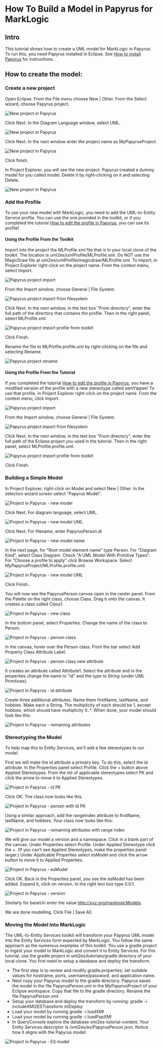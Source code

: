 # How To Build a Model in Papyrus for MarkLogic

## Intro
This tutorial shows how to create a UML model for MarkLogic in Papyrus. To run this, you need Papyrus installed in Eclipse.  See [How to install Papyrus](papyrus_install.md) for instructions.

## How to create the model:

### Create a new project

Open Eclipse. From the File menu choose New | Other. From the Select wizard, choose Papyrus project.

![New project in Papyrus](pap_model_create.png)

Click Next. In the Diagram Language window, select UML.

![New project in Papyrus](pap_model_uml.png)

Click Next. In the next window enter the project name as MyPapyrusProject.

![New project in Papyrus](pap_model_name.png)

Click finish.

In Project Explorer, you will see the new project. Papyrus created a dummy model for you called model. Delete it by right-clicking on it and selecting Delete.

![New project in Papyrus](pap_model_delete.png)

### Add the Profile

To use your new model with MarkLogic, you need to add the UML-to-Entity Service profile. You can use the one provided in the toolkit, or if you completed the tutorial [How to edit the profile in Papyrus](papyrus_profile_edit.md), you can use its profile!

#### Using the Profile From the Toolkit

Import into the project the MLProfile.xml file that is in your local clone of the toolkit. The location is uml2es/umlProfile/MLProfile.xml. Do NOT use the MagicDraw file at uml2es/umlProfile/magicdraw/MLProfile.xml. To import, in Project Explorer right-click on the project name. From the context menu, select Import.

![Papyrus project import](pap_model_import.png)

From the Import window, choose General | File System.

![Papyrus project import from filesystem](pap_model_filesystem.png)

Click Next. In the next window, in the text box "From directory", enter the full path of the directory that contains the profile. Then in the right panel, select MLProfile.xml. 

![Papyrus project import profile from toolkit](pap_model_import2.png)

Click Finish.

Rename the file to MLProfile.profile.uml by right-clicking on the file and selecting Rename.

![Papyrus project rename](pap_model_rename.png)

#### Using the Profile From the Tutorial

If you completed the tutorial [How to edit the profile in Papyrus](papyrus_profile_edit.md), you have a modified version of the profile with a new stereotype called semYippee! To use that profile, in Project Explorer right-click on the project name. From the context menu, click Import.

![Papyrus project import](pap_model_import.png)

From the Import window, choose General | File System.

![Papyrus project import from filesystem](pap_model_filesystem.png)

Click Next. In the next window, in the text box "From directory", enter the full path of the Eclipse project you used in the tutorial. Then in the right panel, select MLProfile.profile.uml.

![Papyrus project import profile from toolkit](pap_model_importtut.png)

Click Finish.

### Building a Simple Model

In Project Explorer, right-click on Model and select New | Other. In the selection wizard screen select "Papyrus Model". 

![Project in Papyrus - new model](pap_model_new.png)

Click Next. For diagram language, select UML.

![Project in Papyrus - new model UML](pap_model_uml.png)

Click Next. For filename, enter PapyrusPerson.di

![Project in Papyrus - new model name](pap_model_name.png)

In the next page, for "Root model element name" type Person. For "Diagram Kind", select Class Diagram. Check "A UML Model With Primitive Types". For "Choose a profile to apply" click Browse Workspace. Select MyPapyrusProject/MLProfile.profile.uml.

![Project in Papyrus - new model UML](pap_model_options.png)

Click Finish..

You will now see the PapyrusPerson canvas open in the center panel. From the Palette on the right class, choose Class. Drag it onto the canvas. It creates a class called Class1.

![Project in Papyrus - new class](pap_model_class.png)

In the bottom panel, select Properties. Change the name of the class to Person.

![Project in Papyrus - person class](pap_model_person.png)

In the canvas, hover over the Person class. From the bar select Add Property Class Attribute Label.

![Project in Papyrus - person class new attribute](pap_model_attribute.png)

It creates an attribute called Attribute1. Select the attribute and in the properties change the name to "id" and the type to String (under UML Primitives).

![Project in Papyrus - id attribute](pap_model_id.png)

Create three additional attributes. Name them firstName, lastName, and hobbies. Make each a String. The multiplicity of each should be 1, except hobbies, which should have multiplicity 0..*. When done, your model should look like this:

![Project in Papyrus - remaining attributes](pap_model_person2.png)

### Stereotyping the Model

To help map this to Entity Services, we'll add a few stereotypes to our model. 

First we will make the id attribute a primary key. To do this, select the id attribute. In the Properties panel select Profile. Click the + button above Applied Stereotypes. From the list of applicable stereotypes select PK and click the arrow to move it to Applied Stereotypes.

![Project in Papyrus - id PK](pap_model_idpk.png)

Click OK. The class now looks like this.

![Project in Papyrus - person with id PK](pap_model_person3.png)

Using a similar approach, add the rangeIndex attribute to firstName, lastName, and hobbies. Your class now looks like this:

![Project in Papyrus - remaining attributes with range index](pap_model_person4.png)

We will give our model a version and a namespace. Click in a blank part of the canvas. Under Properties select Profile. Under Applied Stereotype click the +. (If you can't see Applied Stereotypes, make the properties panel larger.) Under Applicable Properties select esModel and click the arrow button to move it to Applied Properties.

![Project in Papyrus - esModel](pap_model_esmodel.png)

Click OK. Back in the Properties panel, you see the esModel has been added. Expand it, click on version. In the right text box type 0.0.1.

![Project in Papyrus - version](pap_model_version.png)

Similarly for baseUri enter the value http://xyz.org/marklogicModels.

We are done modelling. Click File | Save All.

### Moving the Model Into MarkLogic

The UML-to-Entity Services toolkit will transform your Papyrus UML model into the Entity Services form expected by MarkLogic. You follow the same approach as the numerous examples of this toolkit. You use a gradle project to ingest your model to MarkLogic and convert it to Entity Services. For this tutorial, use the gradle project in uml2es/tutorials/gradle directory of your local clone. You first need to setup a database and deploy the transform. 

- The first step is to review and modify gradle.properties; set suitable values for hostname, ports, username/password, and application name. 
- Next copy your Papyrus model to the gradle directory. Papyrus saves the model in the file PapyrusPerson.uml in the MyPapyrusProject of your Eclipse workspace. Copy that file to the gradle directory. Rename the file PapyrusPerson.xml. 
- Setup your database and deploy the transform by running: gradle -i includeXMI2ESTransform mlDeploy
- Load your model by running gradle -i loadXMI
- Load your model by running gradle -i loadPapXMI
- In QueryConsole explore the database xmi2es-tutorial-content. Your Entity Services descriptor is /xmi2es/es/PapyrusPerson.json. Notice how it aligns with the Papyrus model:
 
![Project in Papyrus - ES model](pap_model_es.png)



